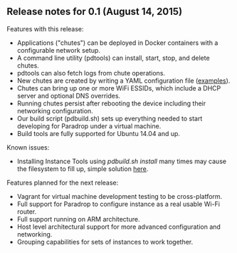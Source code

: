 Release notes for 0.1 (August 14, 2015)
--------------------------------------

Features with this release:
* Applications ("chutes") can be deployed in Docker containers with a configurable network setup.
* A command line utility (pdtools) can install, start, stop, and delete chutes.
* pdtools can also fetch logs from chute operations.
* New chutes are created by writing a YAML configuration file ([examples](https://github.com/ParadropLabs/Example-Apps)).
* Chutes can bring up one or more WiFi ESSIDs, which include a DHCP server and optional DNS overrides.
* Running chutes persist after rebooting the device including their networking configuration.
* Our build script (pdbuild.sh) sets up everything needed to start developing for Paradrop under a virtual machine.
* Build tools are fully supported for Ubuntu 14.04 and up.

Known issues:
* Installing Instance Tools using _pdbuild.sh install_ many times may cause the filesystem to fill up, simple solution [here](https://github.com/ParadropLabs/Paradrop/issues/4).

Features planned for the next release:
* Vagrant for virtual machine development testing to be cross-platform.
* Full support for Paradrop to configure instance as a real usable Wi-Fi router.
* Full support running on ARM architecture.
* Host level architectural support for more advanced configuration and networking.
* Grouping capabilities for sets of instances to work together.
